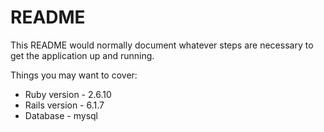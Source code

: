 # README

This README would normally document whatever steps are necessary to get the
application up and running.

Things you may want to cover:

* Ruby version - 2.6.10
* Rails version - 6.1.7
* Database - mysql
